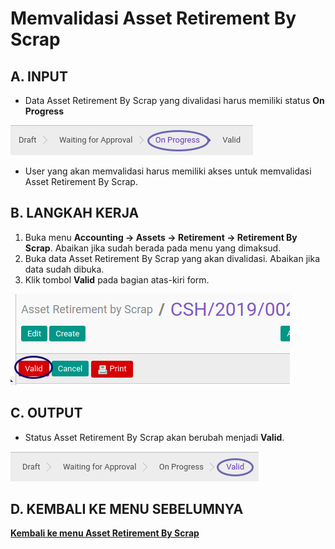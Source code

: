 # Memvalidasi Asset Retirement By Scrap

## A. INPUT

* Data Asset Retirement By Scrap yang divalidasi harus memiliki status **On Progress**

![](../../img/asset-retirement-scrap/status-progress.png)

* User yang akan memvalidasi harus memiliki akses untuk memvalidasi Asset Retirement By Scrap.

## B. LANGKAH KERJA

1. Buka menu **Accounting -> Assets -> Retirement -> Retirement By Scrap**. Abaikan jika sudah berada pada menu yang dimaksud.
2. Buka data Asset Retirement By Scrap yang akan divalidasi. Abaikan jika data sudah dibuka.
3. Klik tombol **Valid** pada bagian atas-kiri form.

![](../../img/asset-retirement-scrap/tombol-valid.png)

## C. OUTPUT

* Status Asset Retirement By Scrap akan berubah menjadi **Valid**.

![](../../img/asset-retirement-scrap/status-valid.png)

## D. KEMBALI KE MENU SEBELUMNYA

[**Kembali ke menu Asset Retirement By Scrap**](./../asset-retirement-scrap.md)
